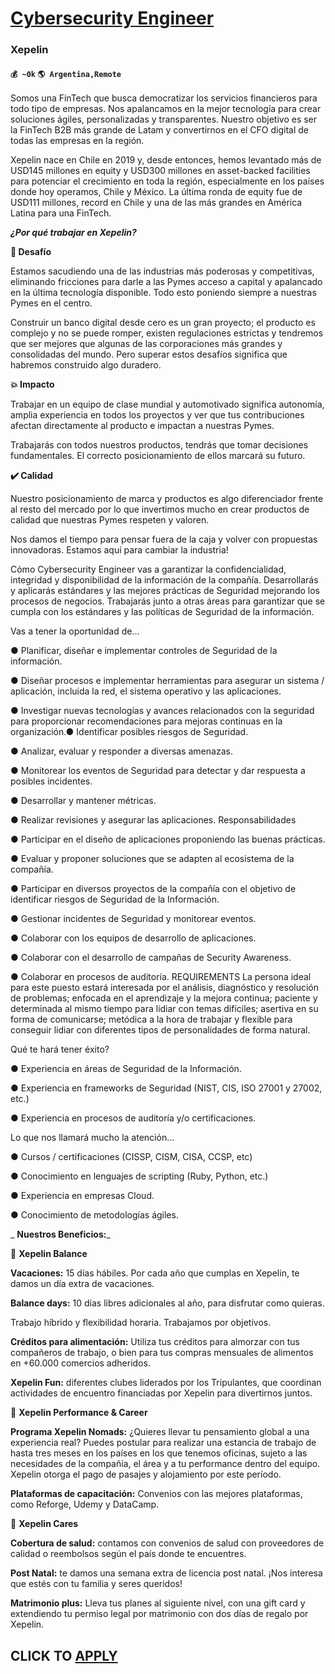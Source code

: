 # [Cybersecurity Engineer](https://www.remotewlb.com/apply/cybersecurity-engineer-61918)  
### Xepelin  
#### `💰 ~0k` `🌎 Argentina,Remote`  

Somos una FinTech que busca democratizar los servicios financieros para todo tipo de empresas. Nos apalancamos en la mejor tecnología para crear soluciones ágiles, personalizadas y transparentes. Nuestro objetivo es ser la FinTech B2B más grande de Latam y convertirnos en el CFO digital de todas las empresas en la región.

  

Xepelin nace en Chile en 2019 y, desde entonces, hemos levantado más de USD145 millones en equity y USD300 millones en asset-backed facilities para potenciar el crecimiento en toda la región, especialmente en los países donde hoy operamos, Chile y México. La última ronda de equity fue de USD111 millones, record en Chile y una de las más grandes en América Latina para una FinTech.

  

_**¿Por qué trabajar en Xepelin?**_

  

 **💪 Desafío**

Estamos sacudiendo una de las industrias más poderosas y competitivas, eliminando fricciones para darle a las Pymes acceso a capital y apalancado en la última tecnología disponible. Todo esto poniendo siempre a nuestras Pymes en el centro.

Construir un banco digital desde cero es un gran proyecto; el producto es complejo y no se puede romper, existen regulaciones estrictas y tendremos que ser mejores que algunas de las corporaciones más grandes y consolidadas del mundo. Pero superar estos desafíos significa que habremos construido algo duradero.

  

 **💥 Impacto**

Trabajar en un equipo de clase mundial y automotivado significa autonomía, amplia experiencia en todos los proyectos y ver que tus contribuciones afectan directamente al producto e impactan a nuestras Pymes.

Trabajarás con todos nuestros productos, tendrás que tomar decisiones fundamentales. El correcto posicionamiento de ellos marcará su futuro.

  

 **✔️ Calidad**

Nuestro posicionamiento de marca y productos es algo diferenciador frente al resto del mercado por lo que invertimos mucho en crear productos de calidad que nuestras Pymes respeten y valoren.

Nos damos el tiempo para pensar fuera de la caja y volver con propuestas innovadoras. Estamos aquí para cambiar la industria!

  

Cómo Cybersecurity Engineer vas a garantizar la confidencialidad, integridad y disponibilidad de la información de la compañía. Desarrollarás y aplicarás estándares y las mejores prácticas de Seguridad mejorando los procesos de negocios. Trabajarás junto a otras áreas para garantizar que se cumpla con los estándares y las políticas de Seguridad de la información.

  

Vas a tener la oportunidad de…

● Planificar, diseñar e implementar controles de Seguridad de la información.

● Diseñar procesos e implementar herramientas para asegurar un sistema / aplicación, incluida la red, el sistema operativo y las aplicaciones.

● Investigar nuevas tecnologías y avances relacionados con la seguridad para proporcionar recomendaciones para mejoras continuas en la organización.● Identificar posibles riesgos de Seguridad.

● Analizar, evaluar y responder a diversas amenazas.

● Monitorear los eventos de Seguridad para detectar y dar respuesta a posibles incidentes.

● Desarrollar y mantener métricas.

● Realizar revisiones y asegurar las aplicaciones. Responsabilidades

● Participar en el diseño de aplicaciones proponiendo las buenas prácticas.

● Evaluar y proponer soluciones que se adapten al ecosistema de la compañía.

● Participar en diversos proyectos de la compañía con el objetivo de identificar riesgos de Seguridad de la Información.

● Gestionar incidentes de Seguridad y monitorear eventos.

● Colaborar con los equipos de desarrollo de aplicaciones.

● Colaborar con el desarrollo de campañas de Security Awareness.

● Colaborar en procesos de auditoría. REQUIREMENTS La persona ideal para este puesto estará interesada por el análisis, diagnóstico y resolución de problemas; enfocada en el aprendizaje y la mejora continua; paciente y determinada al mismo tiempo para lidiar con temas difíciles; asertiva en su forma de comunicarse; metódica a la hora de trabajar y flexible para conseguir lidiar con diferentes tipos de personalidades de forma natural.

  

Qué te hará tener éxito?

● Experiencia en áreas de Seguridad de la Información.

● Experiencia en frameworks de Seguridad (NIST, CIS, ISO 27001 y 27002, etc.)

● Experiencia en procesos de auditoría y/o certificaciones.

  

Lo que nos llamará mucho la atención...

● Cursos / certificaciones (CISSP, CISM, CISA, CCSP, etc)

● Conocimiento en lenguajes de scripting (Ruby, Python, etc.)

● Experiencia en empresas Cloud.

● Conocimiento de metodologías ágiles.

 _ **Nuestros Beneficios:**_

  

🌴 **Xepelin Balance**

 **Vacaciones:** 15 días hábiles. Por cada año que cumplas en Xepelin, te damos un día extra de vacaciones.

 **Balance days:** 10 días libres adicionales al año, para disfrutar como quieras.

Trabajo híbrido y flexibilidad horaria. Trabajamos por objetivos.

 **Créditos para alimentación:** Utiliza tus créditos para almorzar con tus compañeros de trabajo, o bien para tus compras mensuales de alimentos en +60.000 comercios adheridos.

**Xepelin Fun:** diferentes clubes liderados por los Tripulantes, que coordinan actividades de encuentro financiadas por Xepelin para divertirnos juntos.

  

🚀 **Xepelin Performance & Career**

 **Programa Xepelin Nomads:** ¿Quieres llevar tu pensamiento global a una experiencia real? Puedes postular para realizar una estancia de trabajo de hasta tres meses en los países en los que tenemos oficinas, sujeto a las necesidades de la compañía, el área y a tu performance dentro del equipo. Xepelin otorga el pago de pasajes y alojamiento por este período.

 **Plataformas de capacitación:** Convenios con las mejores plataformas, como Reforge, Udemy y DataCamp.

  

🤝 **Xepelin Cares**

 **Cobertura de salud:** contamos con convenios de salud con proveedores de calidad o reembolsos según el país donde te encuentres.

 **Post Natal:** te damos una semana extra de licencia post natal. ¡Nos interesa que estés con tu familia y seres queridos!

 **Matrimonio plus:** Lleva tus planes al siguiente nivel, con una gift card y extendiendo tu permiso legal por matrimonio con dos días de regalo por Xepelin.

  
## CLICK TO [APPLY](https://www.remotewlb.com/apply/cybersecurity-engineer-61918)

